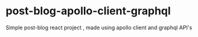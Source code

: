 # post-blog-apollo-client-graphql
Simple post-blog react project , made using apollo client and graphql API's
